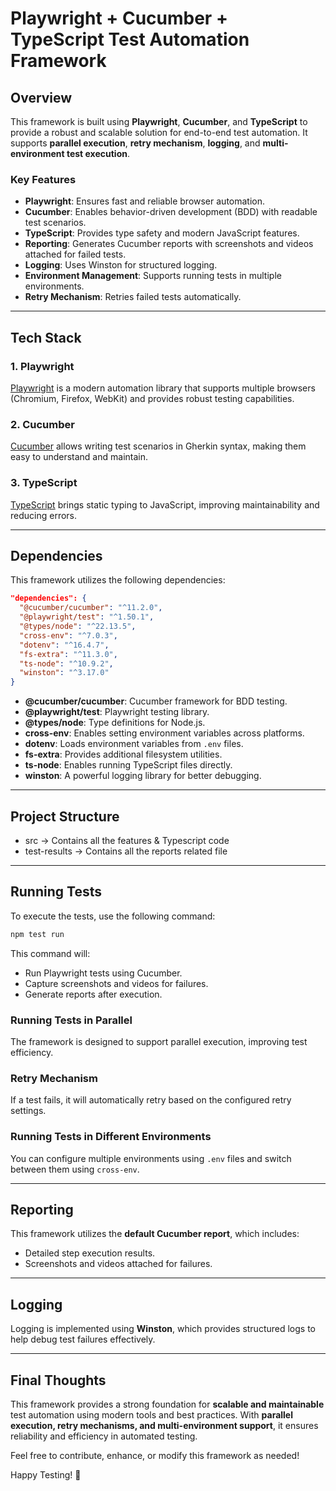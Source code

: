 # Playwright + Cucumber + TypeScript Test Automation Framework

## Overview
This framework is built using **Playwright**, **Cucumber**, and **TypeScript** to provide a robust and scalable solution for end-to-end test automation. It supports **parallel execution**, **retry mechanism**, **logging**, and **multi-environment test execution**.

### Key Features
- **Playwright**: Ensures fast and reliable browser automation.
- **Cucumber**: Enables behavior-driven development (BDD) with readable test scenarios.
- **TypeScript**: Provides type safety and modern JavaScript features.
- **Reporting**: Generates Cucumber reports with screenshots and videos attached for failed tests.
- **Logging**: Uses Winston for structured logging.
- **Environment Management**: Supports running tests in multiple environments.
- **Retry Mechanism**: Retries failed tests automatically.

---

## Tech Stack
### 1. Playwright
[Playwright](https://playwright.dev/) is a modern automation library that supports multiple browsers (Chromium, Firefox, WebKit) and provides robust testing capabilities.

### 2. Cucumber
[Cucumber](https://cucumber.io/) allows writing test scenarios in Gherkin syntax, making them easy to understand and maintain.

### 3. TypeScript
[TypeScript](https://www.typescriptlang.org/) brings static typing to JavaScript, improving maintainability and reducing errors.

---

## Dependencies
This framework utilizes the following dependencies:

```json
"dependencies": {
  "@cucumber/cucumber": "^11.2.0",
  "@playwright/test": "^1.50.1",
  "@types/node": "^22.13.5",
  "cross-env": "^7.0.3",
  "dotenv": "^16.4.7",
  "fs-extra": "^11.3.0",
  "ts-node": "^10.9.2",
  "winston": "^3.17.0"
}
```

- **@cucumber/cucumber**: Cucumber framework for BDD testing.
- **@playwright/test**: Playwright testing library.
- **@types/node**: Type definitions for Node.js.
- **cross-env**: Enables setting environment variables across platforms.
- **dotenv**: Loads environment variables from `.env` files.
- **fs-extra**: Provides additional filesystem utilities.
- **ts-node**: Enables running TypeScript files directly.
- **winston**: A powerful logging library for better debugging.

---

## Project Structure
* src -> Contains all the features & Typescript code
* test-results -> Contains all the reports related file

---  

## Running Tests
To execute the tests, use the following command:

```sh
npm test run
```

This command will:
- Run Playwright tests using Cucumber.
- Capture screenshots and videos for failures.
- Generate reports after execution.

### Running Tests in Parallel
The framework is designed to support parallel execution, improving test efficiency.

### Retry Mechanism
If a test fails, it will automatically retry based on the configured retry settings.

### Running Tests in Different Environments
You can configure multiple environments using `.env` files and switch between them using `cross-env`.

---

## Reporting
This framework utilizes the **default Cucumber report**, which includes:
- Detailed step execution results.
- Screenshots and videos attached for failures.

---

## Logging
Logging is implemented using **Winston**, which provides structured logs to help debug test failures effectively.

---

## Final Thoughts
This framework provides a strong foundation for **scalable and maintainable** test automation using modern tools and best practices. With **parallel execution, retry mechanisms, and multi-environment support**, it ensures reliability and efficiency in automated testing.

Feel free to contribute, enhance, or modify this framework as needed!

Happy Testing! 🚀


